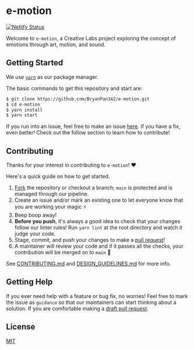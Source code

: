 # e-motion

[![Netlify Status](https://api.netlify.com/api/v1/badges/030cd7ae-d003-4ae5-9de7-f9efff40da08/deploy-status)](https://app.netlify.com/sites/eemotion/deploys)

Welcome to `e-motion`, a Creative Labs project exploring the concept of emotions through
art, motion, and sound.

## Getting Started

We use [`yarn`](https://classic.yarnpkg.com/en/docs/install#mac-stable) as our package manager.

The basic commands to get this repository and start are:

```sh
$ git clone https://github.com/BryanPan342/e-motion.git
$ cd e-motion
$ yarn install
$ yarn start
```

If you run into an issue, feel free to make an issue [here](https://github.com/BryanPan342/e-motion/issues).
If you have a fix, even better! Check out the follow section to learn how to contribute!

## Contributing

Thanks for your interest in contributing to `e-motion`! ❤️

Here's a quick guide on how to get started.

1. [Fork](https://docs.github.com/en/github/getting-started-with-github/fork-a-repo) the repository or checkout a branch; `main` is protected and is managed through our pipeline.
2. Create an issue and/or mark an existing one to let everyone know that you are working your magic ⚡️
3. Beep boop away!
4. **Before you push**, it's always a good idea to check that your changes follow our linter rules! Run `yarn lint` at the root directory and watch it judge your code. 
5. Stage, commit, and push your changes to make a [pull request](https://github.com/BryanPan342/e-motion/pulls)!
6. A maintainer will review your code and if it passes all the checks, your contribution will be merged on to `main` 🥳

See [CONTRIBUTING.md](CONTRIBUTING.md) and [DESIGN_GUIDELINES.md](DESIGN_GUIDELINES.md) for more info.

## Getting Help

If you ever need help with a feature or bug fix, no worries! Feel free to mark the issue as 
`guidance` so that our maintainers can start thinking about a solution. If you are 
comfortable making a [draft pull request](https://docs.github.com/en/github/collaborating-with-issues-and-pull-requests/changing-the-stage-of-a-pull-request).

## License

[MIT](LICENSE.md)
